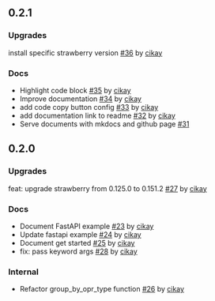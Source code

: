 ## 0.2.1

### Upgrades
install specific strawberry version [#36](https://github.com/cikay/modelresolvers/pull/36) by [cikay](https://github.com/cikay)

### Docs
* Highlight code block [#35](https://github.com/cikay/modelresolvers/pull/35) by [cikay](https://github.com/cikay)
* Improve documentation [#34](https://github.com/cikay/modelresolvers/pull/34) by [cikay](https://github.com/cikay)
* add code copy button config [#33](https://github.com/cikay/modelresolvers/pull/33) by [cikay](https://github.com/cikay)
* add documentation link to readme [#32](https://github.com/cikay/modelresolvers/pull/32) by [cikay](https://github.com/cikay)
* Serve documents with mkdocs and github page [#31](https://github.com/cikay/modelresolvers/pull/31)



## 0.2.0

### Upgrades
feat: upgrade strawberry from 0.125.0 to 0.151.2 [#27](https://github.com/cikay/modelresolvers/pull/27) by [cikay](https://github.com/cikay)

### Docs
* Document FastAPI example [#23](https://github.com/cikay/modelresolvers/pull/23) by [cikay](https://github.com/cikay)
* Update fastapi example [#24](https://github.com/cikay/modelresolvers/pull/24) by [cikay](https://github.com/cikay)
* Document get started [#25](https://github.com/cikay/modelresolvers/pull/25) by [cikay](https://github.com/cikay)
* fix: pass keyword args [#28](https://github.com/cikay/modelresolvers/pull/28) by [cikay](https://github.com/cikay)

### Internal
* Refactor group_by_opr_type function [#26](https://github.com/cikay/modelresolvers/pull/26) by [cikay](https://github.com/cikay)

